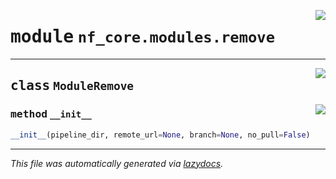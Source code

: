 <!-- markdownlint-disable -->

<a href="../../nf_core/modules/remove.py#L0"><img align="right" style="float:right;" src="https://img.shields.io/badge/-source-cccccc?style=flat-square"></a>

# <kbd>module</kbd> `nf_core.modules.remove`






---

<a href="../../nf_core/modules/remove.py#L8"><img align="right" style="float:right;" src="https://img.shields.io/badge/-source-cccccc?style=flat-square"></a>

## <kbd>class</kbd> `ModuleRemove`




<a href="../../nf_core/modules/remove.py#L9"><img align="right" style="float:right;" src="https://img.shields.io/badge/-source-cccccc?style=flat-square"></a>

### <kbd>method</kbd> `__init__`

```python
__init__(pipeline_dir, remote_url=None, branch=None, no_pull=False)
```











---

_This file was automatically generated via [lazydocs](https://github.com/ml-tooling/lazydocs)._
